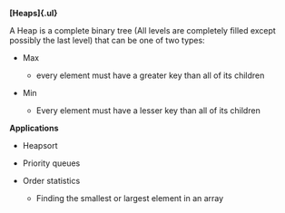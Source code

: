 **[Heaps]{.ul}**

A Heap is a complete binary tree (All levels are completely filled
except possibly the last level) that can be one of two types:

-   Max

    -   every element must have a greater key than all of its children

-   Min

    -   Every element must have a lesser key than all of its children

**Applications**

-   Heapsort

-   Priority queues

-   Order statistics

    -   Finding the smallest or largest element in an array
